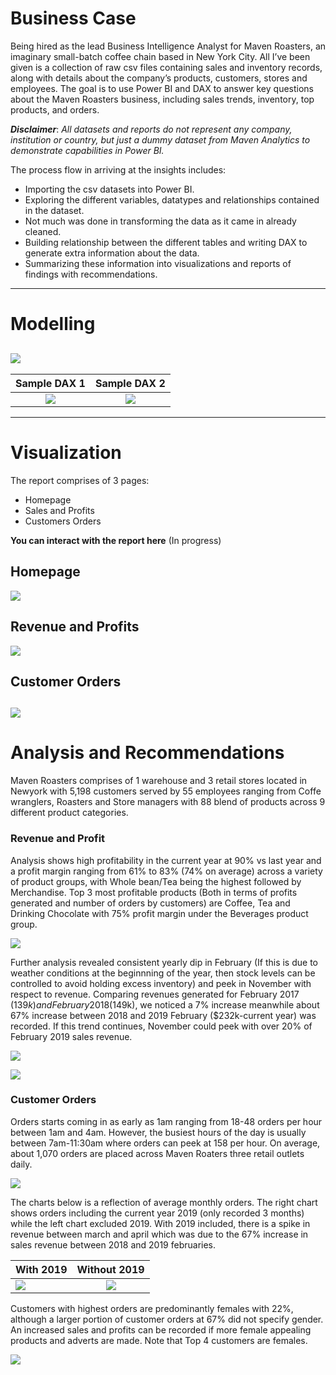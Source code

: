 # Business Case
Being hired as the lead Business Intelligence Analyst for Maven Roasters, an imaginary small-batch coffee chain based in New York City.
All I’ve been given is a collection of raw csv files containing sales and inventory records, along with details about the company’s products, customers, stores and employees. The goal is to use Power BI and DAX to answer key questions about the Maven Roasters business, including sales trends, inventory, top products, and orders.

**_Disclaimer_**: _All datasets and reports do not represent any company, institution or country, but just a dummy dataset from Maven Analytics to demonstrate capabilities in Power BI._


The process flow in arriving at the insights includes:
- Importing the csv datasets into Power BI.
- Exploring the different variables, datatypes and relationships contained in the dataset.
- Not much was done in transforming the data as it came in already cleaned.
- Building relationship between the different tables and writing DAX to generate extra information about the data.
- Summarizing these information into visualizations and reports of findings with recommendations.
---



# Modelling

![](Relationship_model.png)  
---
Sample DAX 1         | Sample DAX 2  
:-------------------:|:-----------------:
![](DAX_1.png)       | ![](DAX_2.png) 
---
# Visualization
The report comprises of 3 pages:
- Homepage
- Sales and Profits
- Customers Orders

**You can interact with the report here** (In progress)

## Homepage
![](Homepage.png)

## Revenue and Profits
![](Customer_Sales_and_Profit.png)

## Customer Orders
![](Customer_ORDER.png)
---



# Analysis and Recommendations
Maven Roasters comprises of 1 warehouse and 3 retail stores located in Newyork with 5,198 customers served by 55 employees ranging from Coffe wranglers, Roasters and Store managers with 88 blend of products across 9 different product categories.



### Revenue and Profit
Analysis shows high profitability in the current year at 90% vs last year and a profit margin ranging from 61% to 83% (74% on average) across a variety of product groups, with Whole bean/Tea being the highest followed by Merchandise. Top 3 most profitable products (Both in terms of profits generated and number of orders by customers) are Coffee, Tea and Drinking Chocolate with 75% profit margin under the Beverages product group.

![](Product_group_profit_margin.png)



Further analysis revealed consistent yearly dip in February (If this is due to weather conditions at the beginnning of the year, then stock levels can be controlled to avoid holding excess inventory) and peek in November with respect to revenue. Comparing revenues generated for February 2017 ($139k) and February 2018 ($149k), we noticed a 7% increase meanwhile about 67% increase between 2018 and 2019 February ($232k-current year) was recorded. If this trend continues, November could peek with over 20% of February 2019 sales revenue.

![](Dip_and_peek.png)

![](Top_10_most_profitable_products.png)



### Customer Orders
Orders starts coming in as early as 1am ranging from 18-48 orders per hour between 1am and 4am. However, the busiest hours of the day is usually between 7am-11:30am where orders can peek at 158 per hour. On average, about 1,070 orders are placed across Maven Roaters three retail outlets daily.

![](Busiest.png)



The charts below is a reflection of average monthly orders. The right chart shows orders including the current year 2019 (only recorded 3 months) while the left chart excluded 2019. With 2019 included, there is a spike in revenue between march and april which was due to the 67% increase in sales revenue between 2018 and 2019 februaries.

With 2019                          | Without 2019
:----------------------------------|:---------------------------:
![](Average_monhly_ordered.png)    |    ![](without_2019.png)



Customers with highest orders are predominantly females with 22%, although a larger portion of customer orders at 67% did not specify gender. An increased sales and profits can be recorded if more female appealing products and adverts are made. Note that Top 4 customers are females.

![](Top_customer.png)



